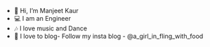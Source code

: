 - 👋 Hi, I’m Manjeet Kaur
- 💻 I am an Engineer
- 🎶 I love music and Dance
- 📝 I love to blog- Follow my insta blog - @a_girl_in_fling_with_food

<!---
manjeetkaur2195/manjeetkaur2195 is a ✨ special ✨ repository because its `README.md` (this file) appears on your GitHub profile.
You can click the Preview link to take a look at your changes.
--->
